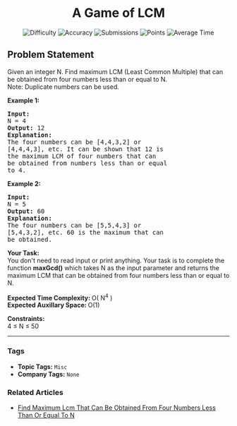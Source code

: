 <h1 align="center">A Game of LCM</h1>

<p align="center">
  <img alt="Difficulty" title="Difficulty" src="https://custom-icon-badges.demolab.com/badge/Difficulty: Medium-1F222E?style=for-the-badge&logoColor=white&logo=fire"/>
  <img alt="Accuracy" title="Accuracy" src="https://custom-icon-badges.demolab.com/badge/Accuracy: 52.08%25-1F222E?style=for-the-badge&logoColor=white&logo=target"/>
  <img alt="Submissions" title="Submissions" src="https://custom-icon-badges.demolab.com/badge/Submissions: 15K+-1F222E?style=for-the-badge&logoColor=white&logo=repo"/>
  <img alt="Points" title="Points" src="https://custom-icon-badges.demolab.com/badge/Points: 4-1F222E?style=for-the-badge&logoColor=white&logo=award"/>
  <img alt="Average Time" title="Average Time" src="https://custom-icon-badges.demolab.com/badge/Average%20Time: 20m-1F222E?style=for-the-badge&logoColor=white&logo=clock"/>
</p>

## Problem Statement

Given an integer N. Find maximum LCM (Least Common Multiple) that can be obtained from four numbers less than or equal to N.<br>
Note: Duplicate numbers can be used.

<b>Example 1:</b>

<pre><b>Input:</b>
N = 4
<b>Output: </b>12
<b>Explanation:</b>
The four numbers can be [4,4,3,2] or
[4,4,4,3], etc. It can be shown that 12 is
the maximum LCM of four numbers that can
be obtained from numbers less than or equal 
to 4.</pre>

<b>Example 2:</b>

<pre><b>Input:</b>
N = 5
<b>Output: </b>60
<b>Explanation:</b>
The four numbers can be [5,5,4,3] or
[5,4,3,2], etc. 60 is the maximum that can
be obtained.</pre>

<b>Your Task:</b><br>
You don't need to read input or print anything. Your task is to complete the function <b>maxGcd()</b> which takes N as the input parameter and returns the maximum LCM that can be obtained from four numbers less than or equal to N.

<b>Expected Time Complexity: </b>O( N<sup>4</sup> )<br>
<b>Expected Auxillary Space: </b>O(1)

<b>Constraints:</b><br>
4 ≤ N ≤ 50


<hr>

### Tags
- **Topic Tags:** `Misc`
- **Company Tags:** `None`

### Related Articles
- [Find Maximum Lcm That Can Be Obtained From Four Numbers Less Than Or Equal To N](https://www.geeksforgeeks.org/find-maximum-lcm-that-can-be-obtained-from-four-numbers-less-than-or-equal-to-n/)
